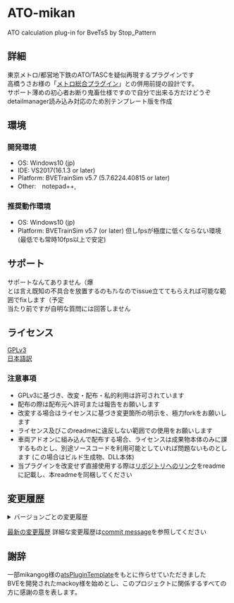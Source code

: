 # ATO-mikan
ATO calculation plug-in for BveTs5 by Stop_Pattern  


## 詳細
東京メトロ/都営地下鉄のATO/TASCを疑似再現するプラグインです  
高橋うさお様の「[メトロ総合プラグイン](http://www.nozomi.vc/71_ats/)」との併用前提の設計です。  
サポート薄めの初心者お断り鬼畜仕様ですので自分で出来る方だけどうぞ  
detailmanager読み込み対応のため別テンプレート版を作成


## 環境

### 開発環境
- OS:	Windows10 (jp)
- IDE:	VS2017(16.1.3 or later)
- Platform:	BVETrainSim v5.7 (5.7.6224.40815 or later)
- Other:　notepad++, 

### 推奨動作環境
- OS:	Windows10 (jp)
- Platform:	BVETrainSim v5.7 (or later)
但しfpsが極度に低くならない環境(最低でも常時10fps以上で安定)  


## サポート
サポートなんてありません（爆  
とは言え既知の不具合を放置するのもｱﾚなのでissue立ててもらえれば可能な範囲でfixします（予定  
当たり前ですが自明な質問には回答しません  


## ライセンス
[GPLv3](https://www.gnu.org/licenses/gpl-3.0.html)  
[日本語訳](https://www.gnu.org/licenses/gpl-3.0.ja.html)  

### 注意事項
- GPLv3に基づき、改変・配布・私的利用は許可されています
- 配布の際は配布元へ許可または報告をお願いします
- 改変する場合はライセンスに基づき変更箇所の明示を、極力forkをお願いします
- ライセンス及びこのreadmeに違反しない範囲での使用をお願いします
- 車両アドオンに組み込んで配布する場合、ライセンスは成果物本体のみに課するものとし、別途ソースコードを利用可能としていれば問題ないものとします
(この場合はビルド生成物、DLL本体)
- 当プラグインを改変せず直接使用する際は[リポジトリへのリンク](https://github.com/stop-pattern/ATO-mikan)をreadmeに記載し、本readmeを同梱してください


## 変更履歴
<details><summary>バージョンごとの変更履歴</summary><div>

- Ver. null  
    未release  

---この直上が最新版です---  

</div>
</details>

[最新の変更履歴](https://github.com/stop-pattern/ATO-mikan/releases)
詳細な変更履歴は[commit message](https://github.com/stop-pattern/ATO-mikan/commits/)を参照してください  

## 謝辞
一部mikangog様の[atsPluginTemplate](https://bitbucket.org/mikangogo/atsplugintemplate/)をもとに作らせていただきました  
BVEを開発されたmackoy様を始めとし、このプロジェクトに関係するすべての方に感謝の意を表します。  